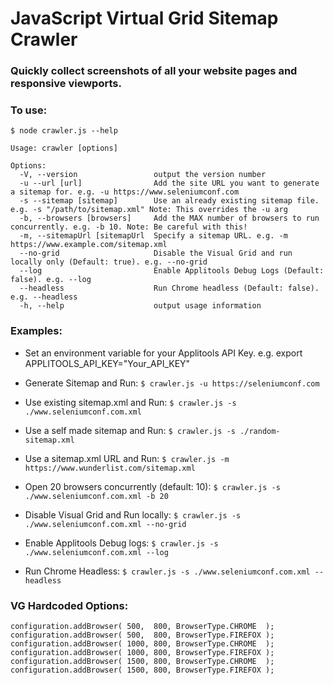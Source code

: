 # JavaScript Virtual Grid Sitemap Crawler

### Quickly collect screenshots of all your website pages and responsive viewports.

### To use:

```
$ node crawler.js --help

Usage: crawler [options]

Options:
  -V, --version                 output the version number
  -u --url [url]                Add the site URL you want to generate a sitemap for. e.g. -u https://www.seleniumconf.com
  -s --sitemap [sitemap]        Use an already existing sitemap file. e.g. -s "/path/to/sitemap.xml" Note: This overrides the -u arg
  -b, --browsers [browsers]     Add the MAX number of browsers to run concurrently. e.g. -b 10. Note: Be careful with this!
  -m, --sitemapUrl [sitemapUrl  Specify a sitemap URL. e.g. -m https://www.example.com/sitemap.xml
  --no-grid                     Disable the Visual Grid and run locally only (Default: true). e.g. --no-grid
  --log                         Enable Applitools Debug Logs (Default: false). e.g. --log
  --headless                    Run Chrome headless (Default: false). e.g. --headless
  -h, --help                    output usage information
```

### Examples:

* Set an environment variable for your Applitools API Key. e.g. export APPLITOOLS_API_KEY="Your_API_KEY"

* Generate Sitemap and Run: `$ crawler.js -u https://seleniumconf.com`
* Use existing sitemap.xml and Run: `$ crawler.js -s ./www.seleniumconf.com.xml`
* Use a self made sitemap and Run: `$ crawler.js -s ./random-sitemap.xml`
* Use a sitemap.xml URL and Run: `$ crawler.js -m https://www.wunderlist.com/sitemap.xml`
* Open 20 browsers concurrently (default: 10): `$ crawler.js -s ./www.seleniumconf.com.xml -b 20`
* Disable Visual Grid and Run locally: `$ crawler.js -s ./www.seleniumconf.com.xml --no-grid`
* Enable Applitools Debug logs: `$ crawler.js -s ./www.seleniumconf.com.xml --log`
* Run Chrome Headless: `$ crawler.js -s ./www.seleniumconf.com.xml --headless`

### VG Hardcoded Options:

```
configuration.addBrowser( 500,  800, BrowserType.CHROME  );
configuration.addBrowser( 500,  800, BrowserType.FIREFOX );
configuration.addBrowser( 1000, 800, BrowserType.CHROME  );
configuration.addBrowser( 1000, 800, BrowserType.FIREFOX );
configuration.addBrowser( 1500, 800, BrowserType.CHROME  );
configuration.addBrowser( 1500, 800, BrowserType.FIREFOX );
```